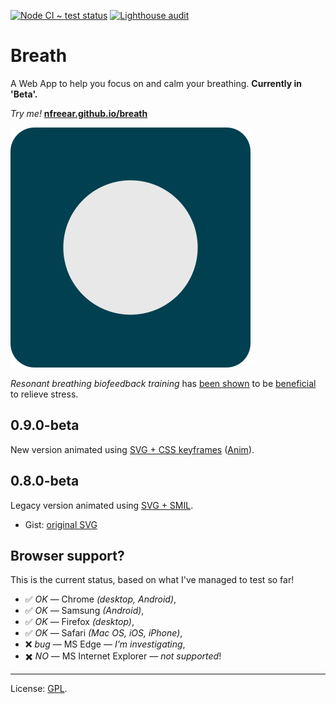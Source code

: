 
[![Node CI ~ test status][gh-badge]][gh-link]
[![Lighthouse audit][lh-badge]][lh-link]

# Breath #

A Web App to help you focus on and calm your breathing.
__Currently in 'Beta'.__

_Try me!_ [__nfreear.github.io/breath__][app]

[![Breath Web App][icon]][app]

_Resonant breathing biofeedback training_ has [been shown][doi] to be
[beneficial][wp] to relieve stress.

## 0.9.0-beta ##

New version animated using [SVG + CSS keyframes][keyframe] ([Anim][cani-css-anim]).

## 0.8.0-beta ##

Legacy version animated using [SVG + SMIL][smil].

 * Gist: [original SVG][gist]

## Browser support?

This is the current status, based on what I've managed to test so far!

 * ✅ _OK_ — Chrome _(desktop, Android)_,
 * ✅ _OK_ — Samsung _(Android)_,
 * ✅ _OK_ — Firefox _(desktop)_,
 * ✅ _OK_ — Safari _(Mac OS, iOS, iPhone)_,
 * ❌ _bug_ — MS Edge — _I'm investigating_,
 * ✖️ _NO_ — MS Internet Explorer — _not supported_!

---
License: [GPL][].

[wp]: https://en.wikipedia.org/wiki/Biofeedback#Stress_reduction
  "Biofeedback on Wikipedia."
[doi]: https://doi.org/10.1080%2F10803548.2012.11076959
"A.P. Sutarto, M.N.A Wahab & N.M. Zin (2012) Resonant Breathing Biofeedback Training for Stress Reduction Among Manufacturing Operators, Internat. J. of Occupational Safety and Ergonomics, 18:4, 549-561, DOI: 10.1080/10803548.2012.11076959"
[eddie]: https://eddiestern.com/the-breathing-app/
[android]: https://play.google.com/store/apps/details?id=org.ayny.breathingapp#
  "The Breathing App, on Google Play for Android."
[ios]: https://apps.apple.com/us/app/the-breathing-app/id1285982210
  "The Breathing App, on the Apple App Store for iOS."
[sergey]: https://play.google.com/store/apps/developer?id=Sergey+Varichev
[video]: https://youtu.be/xXpsoGHnEiU?list=UUNMy2KojFn0jMbxbHZVppGw&index=4#
  "Breathing App Quick Start, 2017, on YouTube."
[smil]: https://css-tricks.com/guide-svg-animations-smil/
  "A Guide to SVG Animations (SMIL), by Sara Soueidan, 29-Aug-2018."
[keyframe]: https://css-tricks.com/snippets/css/keyframe-animation-syntax/
  "Keyframe Animation Syntax, by Chris Coyier, 19-Sep-2016."
[cani-css-anim]:https://caniuse.com/#feat=css-animation
  "Can I use 'CSS Animation' (keyframe)?"
[pwa]: https://en.wikipedia.org/wiki/Progressive_web_application#Service_workers
[ball]: https://en.wikipedia.org/wiki/File:Racquetball_ball.svg
[anim-ball]: https://commons.wikimedia.org/wiki/File:Soccer_ball_animated.svg
[color]: https://www.rapidtables.com/web/color/color-wheel.html
[gist]: https://gist.github.com/nfreear/c8666ec92360d09c4f6d559a4e4d55ec
  "Gist: nfreear / breathing-animation.web-app.svg"
[gpl]: https://gnu.org/licenses/gpl-3.0.en.html
  "© Nick Freear, 01-Apr-2020 | GNU General Public License version 3+"
[lh-badge]: https://img.shields.io/badge/Lighthouse%20audit-97%25-brightgreen
  "Lighthouse audit report — 100 | 96 | 92 | 100"
[lh-link]: https://lighthouse-dot-webdotdevsite.appspot.com//lh/html?url=https%3A//nfreear.github.io/breath/
[gh-badge]: https://github.com/nfreear/breath/workflows/Node%20CI/badge.svg
[gh-link]: https://github.com/nfreear/breath/actions "Node CI — Test status"
[app]: https://nfreear.github.io/breath/
[icon]: docs/lib/icon.svg
